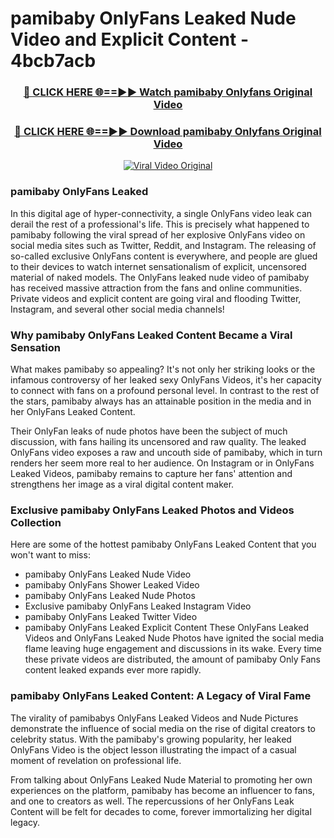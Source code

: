 # pamibaby OnlyFans Leaked Nude Video and Explicit Content - 4bcb7acb

<div align="center">

### [🔴 CLICK HERE 🌐==►► Watch pamibaby Onlyfans Original Video](https://aff.leakpic.com/?utm_medium=9dac6e3e92780789e695eb65dc45befdb20081c8&utm_campaign=Link_for_leakpic_com)

### [🔴 CLICK HERE 🌐==►► Download pamibaby Onlyfans Original Video](https://aff.leakpic.com/?utm_medium=9dac6e3e92780789e695eb65dc45befdb20081c8&utm_campaign=Link_for_leakpic_com)

[![Viral Video Original](https://i.ibb.co.com/xMMVF88/686577567.gif)](https://aff.leakpic.com/?utm_medium=9dac6e3e92780789e695eb65dc45befdb20081c8&utm_campaign=Link_for_leakpic_com)

</div>

### pamibaby OnlyFans Leaked
In this digital age of hyper-connectivity, a single OnlyFans video leak can derail the rest of a professional's life. This is precisely what happened to pamibaby following the viral spread of her explosive OnlyFans video on social media sites such as Twitter, Reddit, and Instagram. The releasing of so-called exclusive OnlyFans content is everywhere, and people are glued to their devices to watch internet sensationalism of explicit, uncensored material of naked models. 
The OnlyFans leaked nude video of pamibaby has received massive attraction from the fans and online communities. Private videos and explicit content are going viral and flooding Twitter, Instagram, and several other social media channels!

### Why pamibaby OnlyFans Leaked Content Became a Viral Sensation
What makes pamibaby so appealing? It's not only her striking looks or the infamous controversy of her leaked sexy OnlyFans Videos, it's her capacity to connect with fans on a profound personal level. In contrast to the rest of the stars, pamibaby always has an attainable position in the media and in her OnlyFans Leaked Content.

Their OnlyFan leaks of nude photos have been the subject of much discussion, with fans hailing its uncensored and raw quality. The leaked OnlyFans video exposes a raw and uncouth side of pamibaby, which in turn renders her seem more real to her audience. On Instagram or in OnlyFans Leaked Videos, pamibaby remains to capture her fans' attention and strengthens her image as a viral digital content maker.

### Exclusive pamibaby OnlyFans Leaked Photos and Videos Collection
Here are some of the hottest pamibaby OnlyFans Leaked Content that you won't want to miss:
- pamibaby OnlyFans Leaked Nude Video
- pamibaby OnlyFans Shower Leaked Video
- pamibaby OnlyFans Leaked Nude Photos
- Exclusive pamibaby OnlyFans Leaked Instagram Video
- pamibaby OnlyFans Leaked Twitter Video
- pamibaby OnlyFans Leaked Explicit Content
These OnlyFans Leaked Videos and OnlyFans Leaked Nude Photos have ignited the social media flame leaving huge engagement and discussions in its wake. Every time these private videos are distributed, the amount of pamibaby Only Fans content leaked expands ever more rapidly.

### pamibaby OnlyFans Leaked Content: A Legacy of Viral Fame
The virality of pamibabys OnlyFans Leaked Videos and Nude Pictures demonstrate the influence of social media on the rise of digital creators to celebrity status. With the pamibaby's growing popularity, her leaked OnlyFans Video is the object lesson illustrating the impact of a casual moment of revelation on professional life.

From talking about OnlyFans Leaked Nude Material to promoting her own experiences on the platform, pamibaby has become an influencer to fans, and one to creators as well. The repercussions of her OnlyFans Leak Content will be felt for decades to come, forever immortalizing her digital legacy.
